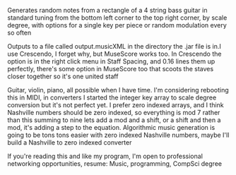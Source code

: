 Generates random notes from a rectangle of a 4 string bass guitar in standard tuning from the bottom left corner to the top right corner, by scale degree, with options for a single key per piece or random modulation every so often

Outputs to a file called output.musicXML in the directory the .jar file is in.I use Crescendo, I forget why, but MuseScore works too. In Crescendo the option is in the right click menu in Staff Spacing, and 0.16 lines them up perfectly, there's some option in MuseScore too that scoots the staves closer together so it's one united staff

Guitar, violin, piano, all possible when I have time. I'm considering rebooting this in MIDI, in converters I started the integer key array  to scale degree conversion but it's not perfect yet. I prefer zero indexed arrays, and I think Nashville numbers should be zero indexed, so everything is mod 7 rather than this summing to nine lets add a mod and a shift, or a shift and then a mod, it's adding a step to the equation. Algorithmic music generation is going to be tons tons easier with zero indexed Nashville numbers, maybe I'll build a Nashville to zero indexed converter

If you're reading this and like my program, I'm open to professional networking opportunities, resume: Music, programming, CompSci degree
